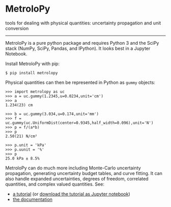 
# MetroloPy

tools for dealing with physical quantities:  uncertainty propagation and unit conversion

---

MetroloPy is a pure python package and requires Python 3 and the SciPy stack (NumPy, SciPy, Pandas, and IPython).  It looks best in a Jupyter Notebook.

Install MetroloPy with pip:

```
$ pip install metrolopy
```

Physical quantities can then be represented in Python as `gummy` objects:

```
>>> import metrolopy as uc
>>> a = uc.gummy(1.2345,u=0.0234,unit='cm')
>>> a
1.234(23) cm

>>> b = uc.gummy(3.034,u=0.174,unit='mm')
>>> f = uc.gummy(uc.UniformDist(center=0.9345,half_width=0.096),unit='N')
>>> p = f/(a*b)
>>> p
2.50(21) N/cm²

>>> p.unit = 'kPa'
>>> p.uunit = '%'
>>> p
25.0 kPa ± 8.5%
```

MetroloPy can do much more including Monte-Carlo uncertainty propagation, generating uncertainty budget tables, and curve fitting.  It can also handle expanded uncertainties, degrees of freedom, correlated quantities, and complex valued quantities. See:

* [a tutorial](https://nrc-cnrc.github.io/MetroloPy/_static/tutorial.html) (or  <a href="https://nrc-cnrc.github.io/MetroloPy/html/_downloads/tutorial.ipynb" download> download the tutorial as Jupyter notebook</a>)
* [the documentation](https://nrc-cnrc.github.io/MetroloPy/)
